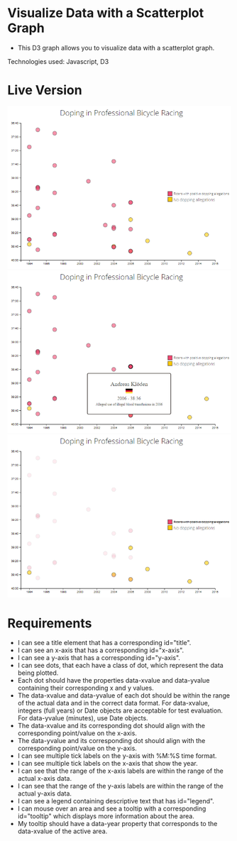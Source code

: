 # Visualize Data with a Scatterplot Graph

- This D3 graph allows you to visualize data with a scatterplot graph.

Technologies used: Javascript, D3

# Live Version

![image](./images/preview-1.png)
![image](./images/preview-2.png)
![image](./images/preview-3.png)

# Requirements

- I can see a title element that has a corresponding id="title".
- I can see an x-axis that has a corresponding id="x-axis".
- I can see a y-axis that has a corresponding id="y-axis".
- I can see dots, that each have a class of dot, which represent the data being plotted.
- Each dot should have the properties data-xvalue and data-yvalue containing their corresponding x and y values.
- The data-xvalue and data-yvalue of each dot should be within the range of the actual data and in the correct data format. For data-xvalue, integers (full years) or Date objects are acceptable for test evaluation. For data-yvalue (minutes), use Date objects.
- The data-xvalue and its corresponding dot should align with the corresponding point/value on the x-axis.
- The data-yvalue and its corresponding dot should align with the corresponding point/value on the y-axis.
- I can see multiple tick labels on the y-axis with %M:%S time format.
- I can see multiple tick labels on the x-axis that show the year.
- I can see that the range of the x-axis labels are within the range of the actual x-axis data.
- I can see that the range of the y-axis labels are within the range of the actual y-axis data.
- I can see a legend containing descriptive text that has id="legend".
- I can mouse over an area and see a tooltip with a corresponding id="tooltip" which displays more information about the area.
- My tooltip should have a data-year property that corresponds to the data-xvalue of the active area.